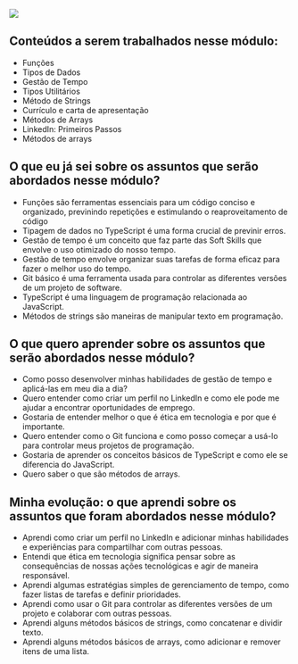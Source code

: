 ![](https://i.imgur.com/xG74tOh.png)


## Conteúdos a serem trabalhados nesse módulo:

- Funções
- Tipos de Dados
- Gestão de Tempo
- Tipos Utilitários
- Método de Strings
- Currículo e carta de apresentação
- Métodos de Arrays
- LinkedIn: Primeiros Passos
- Métodos de arrays

## O que eu já sei sobre os assuntos que serão abordados nesse módulo?

- Funções são ferramentas essenciais para um código conciso e organizado, previnindo repetições e estimulando o reaproveitamento de código
- Tipagem de dados no TypeScript é uma forma crucial de previnir erros.
- Gestão de tempo é um conceito que faz parte das Soft Skills que envolve o uso otimizado do nosso tempo.
- Gestão de tempo envolve organizar suas tarefas de forma eficaz para fazer o melhor uso do tempo.
- Git básico é uma ferramenta usada para controlar as diferentes versões de um projeto de software.
- TypeScript é uma linguagem de programação relacionada ao JavaScript.
- Métodos de strings são maneiras de manipular texto em programação.

## O que quero aprender sobre os assuntos que serão abordados nesse módulo?

- Como posso desenvolver minhas habilidades de gestão de tempo e aplicá-las em meu dia a dia?
- Quero entender como criar um perfil no LinkedIn e como ele pode me ajudar a encontrar oportunidades de emprego.
- Gostaria de entender melhor o que é ética em tecnologia e por que é importante.
- Quero entender como o Git funciona e como posso começar a usá-lo para controlar meus projetos de programação.
- Gostaria de aprender os conceitos básicos de TypeScript e como ele se diferencia do JavaScript.
- Quero saber o que são métodos de arrays.

## Minha evolução: o que aprendi sobre os assuntos que foram abordados nesse módulo?

- Aprendi como criar um perfil no LinkedIn e adicionar minhas habilidades e experiências para compartilhar com outras pessoas.
- Entendi que ética em tecnologia significa pensar sobre as consequências de nossas ações tecnológicas e agir de maneira responsável.
- Aprendi algumas estratégias simples de gerenciamento de tempo, como fazer listas de tarefas e definir prioridades.
- Aprendi como usar o Git para controlar as diferentes versões de um projeto e colaborar com outras pessoas.
- Aprendi alguns métodos básicos de strings, como concatenar e dividir texto.
- Aprendi alguns métodos básicos de arrays, como adicionar e remover itens de uma lista.
